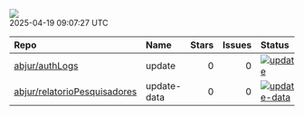 ![](https://github.com/abjur/abjStatus/workflows/Render%20Status/badge.svg)  
2025-04-19 09:07:27 UTC

| Repo                                                                            | Name        | Stars | Issues | Status                                                                                                                                                                      |
|:--------------|:------|---:|----:|:------------------------------------------|
| [abjur/authLogs](https://github.com/abjur/authLogs)                             | update      |     0 |      0 | [![update](https://github.com/abjur/authLogs/workflows/update/badge.svg)](https://github.com/abjur/authLogs/actions/runs/14544786400)                                       |
| [abjur/relatorioPesquisadores](https://github.com/abjur/relatorioPesquisadores) | update-data |     0 |      0 | [![update-data](https://github.com/abjur/relatorioPesquisadores/workflows/update-data/badge.svg)](https://github.com/abjur/relatorioPesquisadores/actions/runs/14440587802) |
